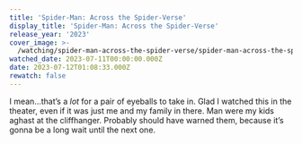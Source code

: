 ```yaml
---
title: 'Spider-Man: Across the Spider-Verse'
display_title: 'Spider-Man: Across the Spider-Verse'
release_year: '2023'
cover_image: >-
  /watching/spider-man-across-the-spider-verse/spider-man-across-the-spider-verse.jpg
watched_date: 2023-07-11T00:00:00.000Z
date: 2023-07-12T01:08:33.000Z
rewatch: false
---
```

I mean…that’s a _lot_ for a pair of eyeballs to take in. Glad I watched this in the theater, even if it was just me and my family in there. Man were my kids aghast at the cliffhanger. Probably should have warned them, because it’s gonna be a long wait until the next one.

